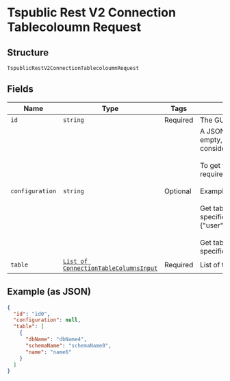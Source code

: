 
# Tspublic Rest V2 Connection Tablecoloumn Request

## Structure

`TspublicRestV2ConnectionTablecoloumnRequest`

## Fields

| Name | Type | Tags | Description |
|  --- | --- | --- | --- |
| `id` | `string` | Required | The GUID of the connection |
| `configuration` | `string` | Optional | A JSON object of the connection metadata. If this field is left empty, then the configuration saved in the connection is considered.<br><br>To get the tables based on a different configuration, include required attributes in the connection configuration JSON.<br><br>Example:<br><br>Get tables from Snowflake with a different user account than specified in the connection: {"user":"test_user","password":"test_pwd","role":"test_role"}<br><br>Get tables from Redshift for different database than specified in the connection: {"database":"test_db"} |
| `table` | [`List of ConnectionTableColumnsInput`](../../doc/models/connection-table-columns-input.md) | Required | List of table details |

## Example (as JSON)

```json
{
  "id": "id0",
  "configuration": null,
  "table": [
    {
      "dbName": "dbName4",
      "schemaName": "schemaName0",
      "name": "name6"
    }
  ]
}
```

